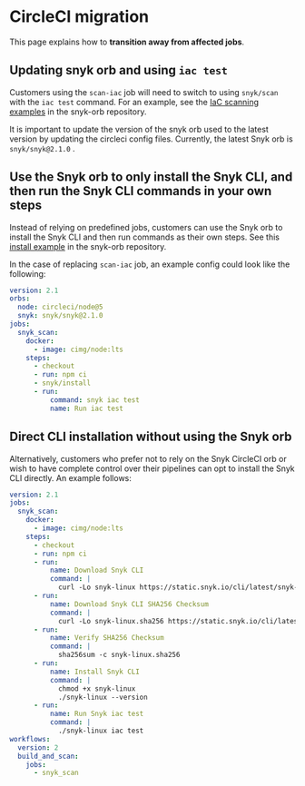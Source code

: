 # CircleCI migration

This page explains how to **transition away from affected jobs**.

## Updating snyk orb and using `iac test`

Customers using the `scan-iac` job will need to switch to using `snyk/scan` with the `iac test` command. For an example, see the [IaC scanning examples](https://github.com/snyk/snyk-orb/blob/v2.0.0/src/examples/quickstart-iac-scanning.yml) in the snyk-orb repository.

It is important to update the version of the snyk orb used to the latest version by updating the circleci config files. Currently, the latest Snyk orb is `snyk/snyk@2.1.0` .

## Use the Snyk orb to only install the Snyk CLI, and then run the Snyk CLI commands in your own steps <a href="#use-the-snyk-orb-to-only-install-the-snyk-cli-and-then-run-the-snyk-cli-commands-in-your-own-steps" id="use-the-snyk-orb-to-only-install-the-snyk-cli-and-then-run-the-snyk-cli-commands-in-your-own-steps"></a>

Instead of relying on predefined jobs, customers can use the Snyk orb to install the Snyk CLI and then run commands as their own steps. See this [install example](https://github.com/snyk/snyk-orb/blob/v2.0.0/src/examples/only-install.yml) in the snyk-orb repository.

In the case of replacing `scan-iac` job, an example config could look like the following:

```yaml
version: 2.1
orbs:
  node: circleci/node@5
  snyk: snyk/snyk@2.1.0
jobs:
  snyk_scan:
    docker:
      - image: cimg/node:lts
    steps:
      - checkout
      - run: npm ci
      - snyk/install
      - run:
          command: snyk iac test
          name: Run iac test 
```

## Direct CLI installation without using the Snyk orb <a href="#direct-cli-installation-without-using-the-snyk-orb" id="direct-cli-installation-without-using-the-snyk-orb"></a>

Alternatively, customers who prefer not to rely on the Snyk CircleCI orb or wish to have complete control over their pipelines can opt to install the Snyk CLI directly. An example follows:

```yaml
version: 2.1
jobs:
  snyk_scan:
    docker:
      - image: cimg/node:lts
    steps:
      - checkout
      - run: npm ci
      - run:
          name: Download Snyk CLI
          command: |
            curl -Lo snyk-linux https://static.snyk.io/cli/latest/snyk-linux
      - run:
          name: Download Snyk CLI SHA256 Checksum
          command: |
            curl -Lo snyk-linux.sha256 https://static.snyk.io/cli/latest/snyk-linux.sha256
      - run:
          name: Verify SHA256 Checksum
          command: |
            sha256sum -c snyk-linux.sha256
      - run:
          name: Install Snyk CLI
          command: |
            chmod +x snyk-linux
            ./snyk-linux --version
      - run:
          name: Run Snyk iac test
          command: |
            ./snyk-linux iac test
workflows:
  version: 2
  build_and_scan:
    jobs:
      - snyk_scan
```
